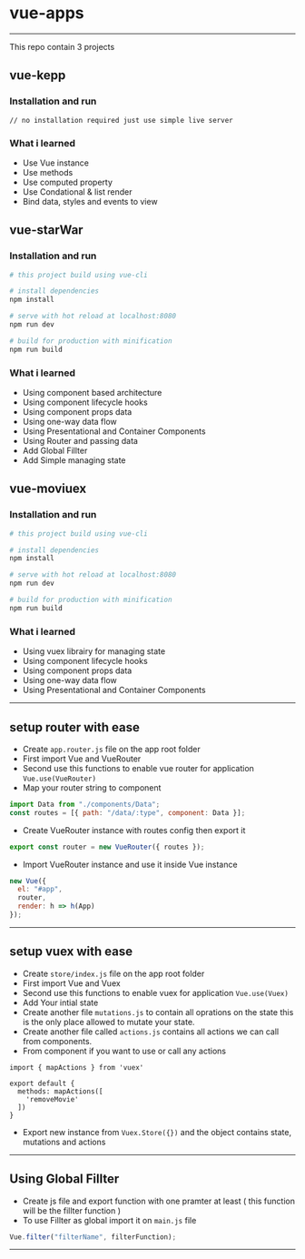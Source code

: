 # vue-apps

---

This repo contain 3 projects

## vue-kepp

### Installation and run

```
// no installation required just use simple live server
```

### What i learned

* Use Vue instance
* Use methods
* Use computed property
* Use Condational & list render
* Bind data, styles and events to view

## vue-starWar

### Installation and run

```bash
# this project build using vue-cli

# install dependencies
npm install

# serve with hot reload at localhost:8080
npm run dev

# build for production with minification
npm run build
```

### What i learned

* Using component based architecture
* Using component lifecycle hooks
* Using component props data
* Using one-way data flow
* Using Presentational and Container Components
* Using Router and passing data
* Add Global Fillter
* Add Simple managing state


## vue-moviuex

### Installation and run

```bash
# this project build using vue-cli

# install dependencies
npm install

# serve with hot reload at localhost:8080
npm run dev

# build for production with minification
npm run build
```

### What i learned

* Using vuex librairy for managing state
* Using component lifecycle hooks
* Using component props data
* Using one-way data flow
* Using Presentational and Container Components

---

## setup router with ease

* Create `app.router.js` file on the app root folder
* First import Vue and VueRouter
* Second use this functions to enable vue router for application `Vue.use(VueRouter)`
* Map your router string to component

```javascript
import Data from "./components/Data";
const routes = [{ path: "/data/:type", component: Data }];
```

* Create VueRouter instance with routes config then export it

```javascript
export const router = new VueRouter({ routes });
```

* Import VueRouter instance and use it inside Vue instance

```javascript
new Vue({
  el: "#app",
  router,
  render: h => h(App)
});
```

---

## setup vuex with ease

* Create `store/index.js` file on the app root folder
* First import Vue and Vuex
* Second use this functions to enable vuex for application `Vue.use(Vuex)`
* Add Your intial state 
* Create another file `mutations.js` to contain all oprations on the state this is the only place allowed to mutate your state.
* Create another file called `actions.js` contains all actions we can call from components.
* From component if you want to use or call any actions
```javasctipt
import { mapActions } from 'vuex'

export default {
  methods: mapActions([
    'removeMovie'
  ])
}
```
* Export new instance from `Vuex.Store({})` and the object contains state, mutations and actions 

---

## Using Global Fillter

* Create js file and export function with one pramter at least ( this function will be the fillter function )
* To use Fillter as global import it on `main.js` file

```javascript
Vue.filter("filterName", filterFunction);
```

---
